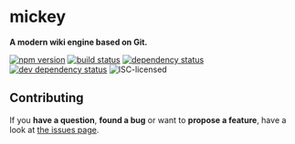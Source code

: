# mickey

**A modern wiki engine based on Git.**

[![npm version](https://img.shields.io/npm/v/mickey.svg)](https://www.npmjs.com/package/mickey)
[![build status](https://img.shields.io/travis/derhuerst/mickey.svg)](https://travis-ci.org/derhuerst/mickey)
[![dependency status](https://img.shields.io/david/derhuerst/mickey.svg)](https://david-dm.org/derhuerst/mickey)
[![dev dependency status](https://img.shields.io/david/dev/derhuerst/mickey.svg)](https://david-dm.org/derhuerst/mickey#info=devDependencies)
![ISC-licensed](https://img.shields.io/github/license/derhuerst/mickey.svg)


## Contributing

If you **have a question**, **found a bug** or want to **propose a feature**, have a look at [the issues page](https://github.com/derhuerst/mickey/issues).
